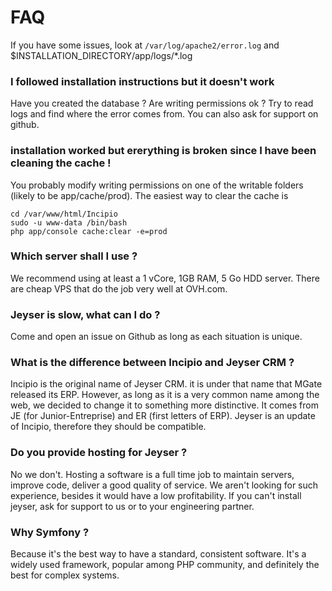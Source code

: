 # FAQ

If you have some issues, look at `/var/log/apache2/error.log` and $INSTALLATION_DIRECTORY/app/logs/*.log


### I followed installation instructions but it doesn't work

Have you created the database ? Are writing permissions ok ? Try to read logs and find where the error comes from. You can also ask for support on github.


### installation worked but ererything is broken since I have been cleaning the cache !

You probably modify writing permissions on one of the writable folders (likely to be app/cache/prod). The easiest way to clear the cache is 

```
cd /var/www/html/Incipio
sudo -u www-data /bin/bash
php app/console cache:clear -e=prod
```

### Which server shall I use ?

We recommend using at least a 1 vCore, 1GB RAM, 5 Go HDD server. There are cheap VPS that do the job very well at OVH.com.

### Jeyser is slow, what can I do ?

Come and open an issue on Github as long as each situation is unique.


### What is the difference between Incipio and Jeyser CRM ?

Incipio is the original name of Jeyser CRM. it is under that name that MGate released its ERP. However, as long as it is a very common name among the web, we decided to change it to something more distinctive. It comes from JE (for Junior-Entreprise) and ER (first letters of ERP). Jeyser is an update of Incipio, therefore they should be compatible.

### Do you provide hosting for Jeyser ?

No we don't. Hosting a software is a full time job to maintain servers, improve code, deliver a good quality of service. We aren't looking for such experience, besides it would have a low profitability. If you can't install jeyser, ask for support to us or to your engineering partner.


### Why Symfony ? 

Because it's the best way to have a standard, consistent software. It's a widely used framework, popular among PHP community, and definitely the best for complex systems.
